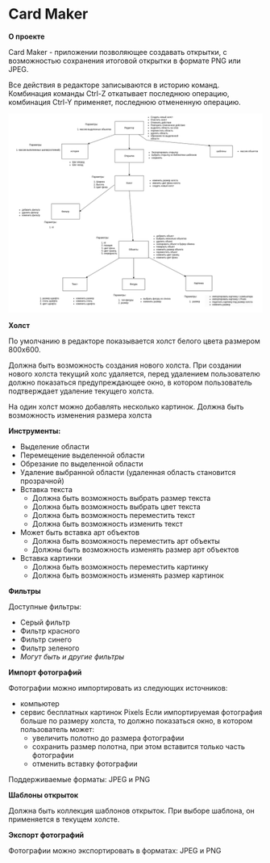 # Card Maker
**О проекте**

Card Maker - приложении позволяющее создавать открытки, с возможностью сохранения итоговой открытки в формате PNG или JPEG.

Все действия в редакторе записываются в историю команд. Комбинация команды Ctrl-Z откатывает последнюю операцию, комбинация Ctrl-Y применяет, последнюю отмененную операцию.

![Alt text](diagramm.png)

**Холст**

По умолчанию в редакторе показывается холст белого цвета размером 800x600.

Должна быть возможность создания нового холста. При создании нового холста текущий холс удаляется, перед удалением пользователю должно показаться предупреждающее окно, в котором пользователь подтверждает удаление текущего холста.

На один холст можно добавлять несколько картинок.
Должна быть возможность изменения размера холста

**Инструменты:**

- Выделение области
- Перемещение выделенной области
- Обрезание по выделенной области
- Удаление выбранной области (удаленная область становится прозрачной)
- Вставка текста
    - Должна быть возможность выбрать размер текста
    - Должна быть возможность выбрать цвет текста
    - Должна быть возможность переместить текст
    - Должна быть возможность изменить текст
- Может быть вставка арт объектов
    - Должна быть возможность переместить арт объекты
    - Должны быть возможность изменять размер арт объектов
- Вставка картинки
    - Должна быть возможность переместить картинку
    - Должна быть возможность изменять размер картинок

**Фильтры**

Доступные фильтры:
- Серый фильтр
- Фильтр красного
- Фильтр синего
- Фильтр зеленого
- *Могут быть и другие фильтры*

**Импорт фотографий**

Фотографии можно импортировать из следующих источников:
- компьютер
- сервис бесплатных картинок Pixels
Если импортируемая фотография больше по размеру холста, то должно показаться окно, в котором пользователь может: 
    - увеличить полотно до размера фотографии
    - сохранить размер полотна, при этом вставится только часть фотографии
    - отменить вставку фотографии

Поддерживаемые форматы: JPEG и PNG

**Шаблоны открыток**

Должна быть коллекция шаблонов открыток. При выборе шаблона, он применяется в текущем холсте.

**Экспорт фотографий**

Фотографии можно экспортировать в форматах: JPEG и PNG